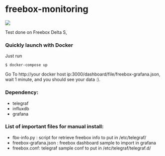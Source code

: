 # freebox-monitoring

![](https://raw.githubusercontent.com/tuxtof/freebox-monitoring/master/screenshot.png)

Test done on Freebox Delta S,

### Quickly launch with Docker

Just run

```
$ docker-compose up
```

Go To http://your docker host ip:3000/dashboard/file/freebox-grafana.json, wait 1 minute, and you should see your data :).

### Dependency:
- telegraf
- influxdb
- grafana

### List of important files for manual install:
- fbx-info.py : script for retrieve freebox info to put in /etc/telegraf/
- freebox-grafana.json : freebox dashboard sample to import in grafana
- freebox.conf: telegraf sample conf to put in /etc/telegraf/telegraf.d/
